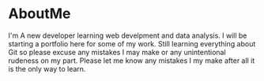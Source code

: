 # AboutMe
I'm A new developer learning web develpment and data analysis.
I will be starting a portfolio here for some of my work.
Still learning everything about Git so please excuse any mistakes I may make or any unintentional rudeness on my part.
Please let me know any mistakes I my make after all it is the only way to learn.
